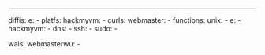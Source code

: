 ---
diffis:
  e:
    -
platfs:
  hackmyvm:
    -
curls:
  webmaster:
    -
functions:
  unix:
    -
  e:
    -
  hackmyvm:
    -
  dns:
    -
  ssh:
    -
  sudo:
    -

wals:
  webmasterwu:
    -

